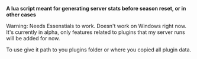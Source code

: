 **A lua script meant for generating server stats before season reset, or in other cases**

Warning: Needs Essenstials to work. Doesn't work on Windows right now. It's currently in alpha, only features related to plugins that my server runs will be added for now.

To use give it path to you plugins folder or where you copied all plugin data.
